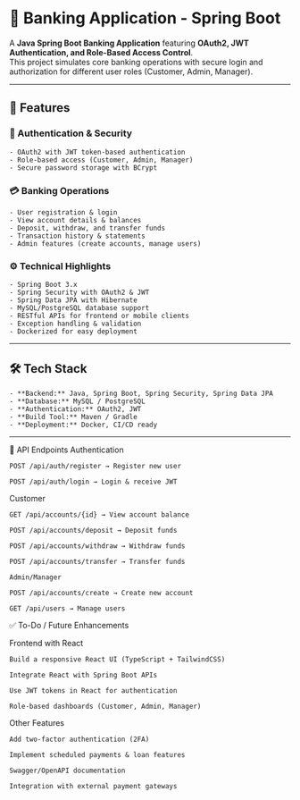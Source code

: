 # 🏦 Banking Application - Spring Boot  

A **Java Spring Boot Banking Application** featuring **OAuth2, JWT Authentication, and Role-Based Access Control**.  
This project simulates core banking operations with secure login and authorization for different user roles (Customer, Admin, Manager).  

---

## 🚀 Features  

### 🔐 Authentication & Security  
    - OAuth2 with JWT token-based authentication  
    - Role-based access (Customer, Admin, Manager)  
    - Secure password storage with BCrypt  

### 💳 Banking Operations  
    - User registration & login  
    - View account details & balances  
    - Deposit, withdraw, and transfer funds  
    - Transaction history & statements  
    - Admin features (create accounts, manage users)  

### ⚙️ Technical Highlights  
    - Spring Boot 3.x  
    - Spring Security with OAuth2 & JWT  
    - Spring Data JPA with Hibernate  
    - MySQL/PostgreSQL database support  
    - RESTful APIs for frontend or mobile clients  
    - Exception handling & validation  
    - Dockerized for easy deployment  

---

## 🛠️ Tech Stack  
    
    - **Backend:** Java, Spring Boot, Spring Security, Spring Data JPA  
    - **Database:** MySQL / PostgreSQL  
    - **Authentication:** OAuth2, JWT  
    - **Build Tool:** Maven / Gradle  
    - **Deployment:** Docker, CI/CD ready  

---
🔑 API Endpoints
  Authentication

    POST /api/auth/register → Register new user
    
    POST /api/auth/login → Login & receive JWT

  Customer

    GET /api/accounts/{id} → View account balance
    
    POST /api/accounts/deposit → Deposit funds
    
    POST /api/accounts/withdraw → Withdraw funds
    
    POST /api/accounts/transfer → Transfer funds
    
    Admin/Manager
    
    POST /api/accounts/create → Create new account

    GET /api/users → Manage users

✅ To-Do / Future Enhancements

  Frontend with React

    Build a responsive React UI (TypeScript + TailwindCSS)
    
    Integrate React with Spring Boot APIs
    
    Use JWT tokens in React for authentication
    
    Role-based dashboards (Customer, Admin, Manager)
    
  Other Features
    
    Add two-factor authentication (2FA)
    
    Implement scheduled payments & loan features
    
    Swagger/OpenAPI documentation
    
    Integration with external payment gateways
